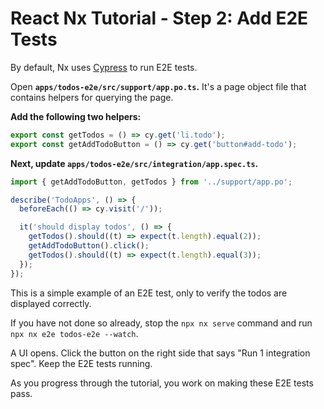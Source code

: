 # React Nx Tutorial - Step 2: Add E2E Tests

By default, Nx uses [Cypress](https://cypress.io) to run E2E tests.

Open **`apps/todos-e2e/src/support/app.po.ts`.** It's a page object file that contains helpers for querying the page.

**Add the following two helpers:**

```typescript
export const getTodos = () => cy.get('li.todo');
export const getAddTodoButton = () => cy.get('button#add-todo');
```

**Next, update `apps/todos-e2e/src/integration/app.spec.ts`.**

```typescript
import { getAddTodoButton, getTodos } from '../support/app.po';

describe('TodoApps', () => {
  beforeEach(() => cy.visit('/'));

  it('should display todos', () => {
    getTodos().should((t) => expect(t.length).equal(2));
    getAddTodoButton().click();
    getTodos().should((t) => expect(t.length).equal(3));
  });
});
```

This is a simple example of an E2E test, only to verify the todos are displayed correctly.

If you have not done so already, stop the `npx nx serve` command and run `npx nx e2e todos-e2e --watch`.

A UI opens. Click the button on the right side that says "Run 1 integration spec". Keep the E2E tests running.

As you progress through the tutorial, you work on making these E2E tests pass.
